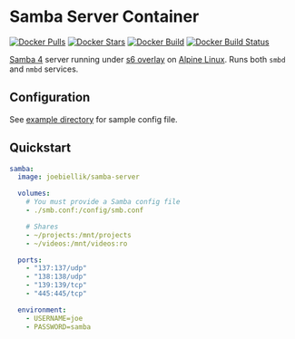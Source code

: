 # Samba Server Container

[![Docker Pulls](https://img.shields.io/docker/pulls/joebiellik/samba-server.svg)](https://hub.docker.com/r/joebiellik/samba-server/)
[![Docker Stars](https://img.shields.io/docker/stars/joebiellik/samba-server.svg)](https://hub.docker.com/r/joebiellik/samba-server/)
[![Docker Build](https://img.shields.io/docker/automated/joebiellik/samba-server.svg)](https://hub.docker.com/r/joebiellik/samba-server/)
[![Docker Build Status](https://img.shields.io/docker/build/joebiellik/samba-server.svg)](https://hub.docker.com/r/joebiellik/samba-server/)

[Samba 4](https://www.samba.org/) server running under [s6 overlay](https://github.com/just-containers/s6-overlay) on [Alpine Linux](https://hub.docker.com/_/alpine/). Runs both `smbd` and `nmbd` services.

## Configuration

See [example directory](https://github.com/jcbiellikltd/docker-samba-server/tree/master/example) for sample config file.

## Quickstart

```yml
samba:
  image: joebiellik/samba-server

  volumes:
    # You must provide a Samba config file
    - ./smb.conf:/config/smb.conf

    # Shares
    - ~/projects:/mnt/projects
    - ~/videos:/mnt/videos:ro

  ports:
    - "137:137/udp"
    - "138:138/udp"
    - "139:139/tcp"
    - "445:445/tcp"

  environment:
    - USERNAME=joe
    - PASSWORD=samba
```
